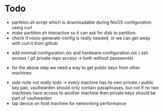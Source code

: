 # Todo
+ partition.sh script which is downloadable during NixOS configuration using curl
+ make partition.sh interactive so it can ask for disk to partition
+ check if nixos-generate-config is really needed, or we can get away with curl it from github
- add  minimal configuration.nix and hardware-configuration.nix ( ssh access / git private repo access -> both without passwords)
+ for the above step we need a way to get public keys from other machines
- side-note not really todo -> every machine has its own private / public key pair, vaultwarden should only contain passphrases, but not if no two machines have access to another machine then private keys should be part of vaultwarden
- tap device on host machine for networking performance

